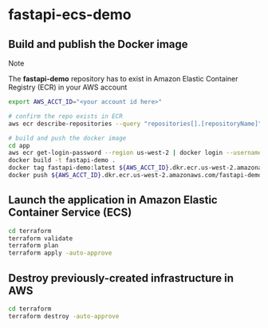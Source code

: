 # fastapi-ecs-demo

## Build and publish the Docker image

> [!NOTE]
> The **fastapi-demo** repository has to exist in Amazon Elastic Container Registry (ECR) in your AWS account

```bash
export AWS_ACCT_ID="<your account id here>"

# confirm the repo exists in ECR
aws ecr describe-repositories --query "repositories[].[repositoryName]" --output text --no-cli-pager

# build and push the docker image
cd app
aws ecr get-login-password --region us-west-2 | docker login --username AWS --password-stdin ${AWS_ACCT_ID}.dkr.ecr.us-west-2.amazonaws.com
docker build -t fastapi-demo .
docker tag fastapi-demo:latest ${AWS_ACCT_ID}.dkr.ecr.us-west-2.amazonaws.com/fastapi-demo:latest
docker push ${AWS_ACCT_ID}.dkr.ecr.us-west-2.amazonaws.com/fastapi-demo:latest
```

## Launch the application in Amazon Elastic Container Service (ECS)

```bash
cd terraform
terraform validate
terraform plan
terraform apply -auto-approve
```

## Destroy previously-created infrastructure in AWS

```bash
cd terraform
terraform destroy -auto-approve
```